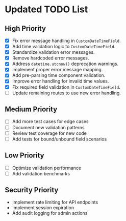# Updated TODO List

## High Priority
- [x] Fix error message handling in `CustomDateTimeField`.
- [x] Add time validation logic to `CustomDateTimeField`.
- [x] Standardize validation error messages.
- [x] Remove hardcoded error messages.
- [x] Address `datetime.utcnow()` deprecation warnings.
- [x] Implement proper error message mapping.
- [x] Add pre-parsing time component validation.
- [x] Improve error handling for invalid time values.
- [x] Fix required field validation in `CustomDateTimeField`.
- [ ] Update remaining routes to use new error handling.

## Medium Priority
- [ ] Add more test cases for edge cases
- [ ] Document new validation patterns
- [ ] Review test coverage for new code
- [ ] Add tests for bound/unbound field scenarios

## Low Priority
- [ ] Optimize validation performance
- [ ] Add validation benchmarks

## Security Priority
- Implement rate limiting for API endpoints
- Implement session expiration
- Add audit logging for admin actions
